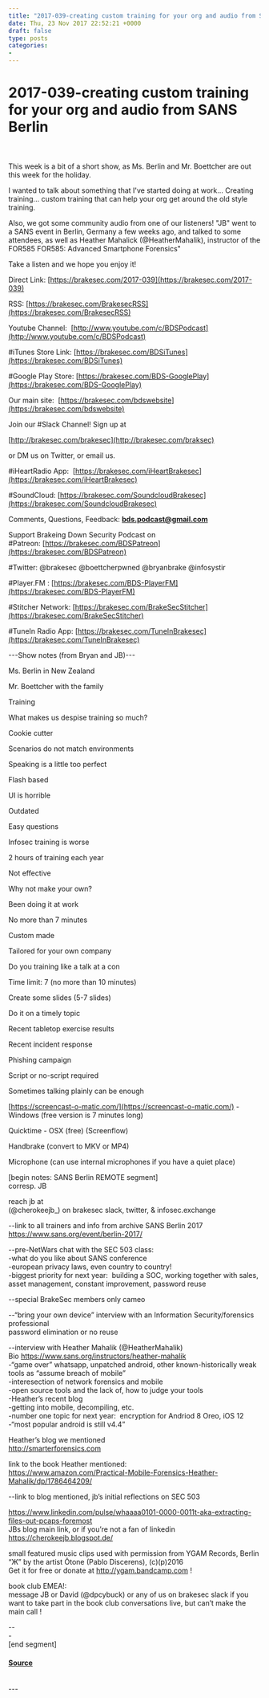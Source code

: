 ```yaml
---
title: "2017-039-creating custom training for your org and audio from SANS Berlin"
date: Thu, 23 Nov 2017 22:52:21 +0000
draft: false
type: posts
categories: 
- 
---
```

# 2017-039-creating custom training for your org and audio from SANS Berlin

<br/>

<br/>
This week is a bit of a short show, as Ms. Berlin and Mr. Boettcher are out this week for the holiday.  

I wanted to talk about something that I've started doing at work... Creating training... custom training that can help your org get around the old style training.

Also, we got some community audio from one of our listeners! "JB" went to a SANS event in Berlin, Germany a few weeks ago, and talked to some attendees, as well as Heather Mahalick (@HeatherMahalik), instructor of the FOR585 FOR585: Advanced Smartphone Forensics"

Take a listen and we hope you enjoy it!

Direct Link: [https://brakesec.com/2017-039](https://brakesec.com/2017-039)

RSS: [https://brakesec.com/BrakesecRSS](https://brakesec.com/BrakesecRSS)

Youtube Channel:  [http://www.youtube.com/c/BDSPodcast](http://www.youtube.com/c/BDSPodcast)

#iTunes Store Link: [https://brakesec.com/BDSiTunes](https://brakesec.com/BDSiTunes)

#Google Play Store: [https://brakesec.com/BDS-GooglePlay](https://brakesec.com/BDS-GooglePlay)

Our main site:  [https://brakesec.com/bdswebsite](https://brakesec.com/bdswebsite)

Join our #Slack Channel! Sign up at 

[http://brakesec.com/brakesec](http://brakesec.com/braksec)

or DM us on Twitter, or email us.

#iHeartRadio App:  [https://brakesec.com/iHeartBrakesec](https://brakesec.com/iHeartBrakesec)

#SoundCloud: [https://brakesec.com/SoundcloudBrakesec](https://brakesec.com/SoundcloudBrakesec)

Comments, Questions, Feedback: **[bds.podcast@gmail.com](mailto:bds.podcast@gmail.com)**

Support Brakeing Down Security Podcast on #Patreon: [https://brakesec.com/BDSPatreon](https://brakesec.com/BDSPatreon)

#Twitter: @brakesec @boettcherpwned @bryanbrake @infosystir

#Player.FM : [https://brakesec.com/BDS-PlayerFM](https://brakesec.com/BDS-PlayerFM)

#Stitcher Network: [https://brakesec.com/BrakeSecStitcher](https://brakesec.com/BrakeSecStitcher)

#TuneIn Radio App: [https://brakesec.com/TuneInBrakesec](https://brakesec.com/TuneInBrakesec)

\---Show notes (from Bryan and JB)---

Ms. Berlin in New Zealand

Mr. Boettcher with the family

Training

What makes us despise training so much?

Cookie cutter

Scenarios do not match environments

Speaking is a little too perfect

Flash based

UI is horrible

Outdated

Easy questions

Infosec training is worse

2 hours of training each year

Not effective

Why not make your own?

Been doing it at work

No more than 7 minutes

Custom made

Tailored for your own company

Do you training like a talk at a con

Time limit: 7 (no more than 10 minutes)

Create some slides (5-7 slides)

Do it on a timely topic

Recent tabletop exercise results

Recent incident response

Phishing campaign

Script or no-script required

Sometimes talking plainly can be enough

[https://screencast-o-matic.com/](https://screencast-o-matic.com/) \- Windows (free version is 7 minutes long)

Quicktime - OSX (free) (Screenflow)

Handbrake (convert to MKV or MP4)

Microphone (can use internal microphones if you have a quiet place)

  

\[begin notes: SANS Berlin REMOTE segment\]  
corresp. JB  
  
reach jb at  
(@cherokeejb\_) on brakesec slack, twitter, & infosec.exchange  
  
  
\--link to all trainers and info from archive SANS Berlin 2017 https://www.sans.org/event/berlin-2017/  
  
  
\--pre-NetWars chat with the SEC 503 class:  
\-what do you like about SANS conference  
\-european privacy laws, even country to country!  
\-biggest priority for next year:  building a SOC, working together with sales, asset management, constant improvement, password reuse  
  
\--special BrakeSec members only cameo  
  
  
\--“bring your own device” interview with an Information Security/forensics professional  
password elimination or no reuse  
  
  
\--interview with Heather Mahalik (@HeatherMahalik)  
Bio https://www.sans.org/instructors/heather-mahalik  
\-“game over” whatsapp, unpatched android, other known-historically weak tools as “assume breach of mobile”  
\-interesection of network forensics and mobile  
\-open source tools and the lack of, how to judge your tools  
\-Heather’s recent blog  
\-getting into mobile, decompiling, etc.  
\-number one topic for next year:  encryption for Andriod 8 Oreo, iOS 12  
\-“most popular android is still v4.4”  
  
Heather’s blog we mentioned  
http://smarterforensics.com  
  
link to the book Heather mentioned:  
https://www.amazon.com/Practical-Mobile-Forensics-Heather-Mahalik/dp/1786464209/  
  
  
\--link to blog mentioned, jb’s initial reflections on SEC 503  
  
https://www.linkedin.com/pulse/whaaaa0101-0000-0011t-aka-extracting-files-out-pcaps-foremost  
JBs blog main link, or if you’re not a fan of linkedin  
https://cherokeejb.blogspot.de/  
  
small featured music clips used with permission from YGAM Records, Berlin  
“Ж” by the artist Ōtone (Pablo Discerens), (c)(p)2016  
Get it for free or donate at http://ygam.bandcamp.com !  
  
book club EMEA!:  
message JB or David (@dpcybuck) or any of us on brakesec slack if you want to take part in the book club conversations live, but can’t make the main call !  
  
  
\--  
\-  
\[end segment\]

#### [Source](http://brakeingsecurity.com/2017-039-creating-custom-training-for-your-org-and-audio-from-sans-berlin)

<br/>
---
